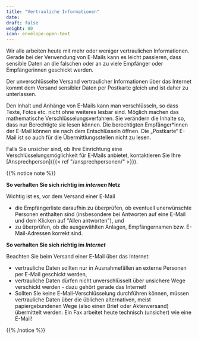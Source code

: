```yaml
---
title: "Vertrauliche Informationen"
date: 
draft: false
weight: 80
icon: envelope-open-text
---
```


Wir alle arbeiten heute mit mehr oder weniger vertraulichen Informationen. Gerade bei der Verwendung von E-Mails kann es leicht passieren, dass sensible Daten an die falschen oder an zu viele Empfänger oder Empfängerinnen geschickt werden.



Der unverschlüsselte Versand vertraulicher Informationen über das Internet kommt dem Versand sensibler Daten per Postkarte gleich und ist daher zu unterlassen.

Den Inhalt und Anhänge von E-Mails kann man verschlüsseln, so dass Texte, Fotos etc. nicht ohne weiteres lesbar sind. Möglich machen das mathematische Verschlüsselungsverfahren. Sie verändern die Inhalte so, dass nur Berechtigte sie lesen können. Die berechtigten Empfänger*innen der E-Mail können sie nach dem Entschlüsseln öffnen. Die „Postkarte“ E-Mail ist so auch für die Übermittlungsstellen nicht zu lesen.

Falls Sie unsicher sind, ob Ihre Einrichtung eine Verschlüsselungsmöglichkeit für E-Mails anbietet, kontaktieren Sie Ihre [Ansprechperson]({{< ref "/ansprechpersonen/" >}}).

{{% notice note %}}

**So verhalten Sie sich richtig im *internen* Netz**

Wichtig ist es, vor dem Versand einer E-Mail

- die Empfängerliste daraufhin zu überprüfen, ob eventuell unerwünschte Personen enthalten sind (insbesondere bei Antworten auf eine E-Mail und dem Klicken auf "Allen antworten"), und
- zu überprüfen, ob die ausgewählten Anlagen, Empfängernamen bzw. E-Mail-Adressen korrekt sind.

**So verhalten Sie sich richtig im *Internet***

Beachten Sie beim Versand einer E-Mail über das Internet:

- vertrauliche Daten sollten nur in Ausnahmefällen an externe Personen per E-Mail geschickt werden,
- vertrauliche Daten dürfen nicht unverschlüsselt über unsichere Wege verschickt werden - dazu gehört gerade das Internet!
- Sollten Sie keine E-Mail-Verschlüsselung durchführen können, müssen vertrauliche Daten über die üblichen alternativen, meist papiergebundenen Wege (also einen Brief oder Aktenversand) übermittelt werden. Ein Fax arbeitet heute technisch (unsicher) wie eine E-Mail!

{{% /notice %}}
